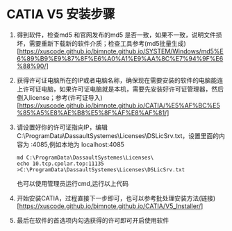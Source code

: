 
# CATIA V5 安装步骤


1. 得到软件，检查md5 和官网发布的md5 是否一致，如果不一致，说明文件损坏，需要重新下载新的软件介质；检查工具参考(md5批量生成)[https://xuscode.github.io/bimnote.github.io/SYSTEM/Windows/md5%E6%89%B9%E9%87%8F%E6%A0%A1%E9%AA%8C%E7%94%9F%E6%88%90/]
2. 获得许可证电脑所在的IP或者电脑名称，确保现在需要安装的软件的电脑能连上许可证电脑，如果许可证电脑就是本机，需要先安装好许可证管理器，然后倒入license；参考(许可证导入)[https://xuscode.github.io/bimnote.github.io/CATIA/%E5%AF%BC%E5%85%A5%E8%AE%B8%E5%8F%AF%E8%AF%81/]

3. 请设置好你的许可证指向IP，编辑 C:\ProgramData\DassaultSystemes\Licenses\DSLicSrv.txt，设置里面的内容为  <ip>:4085,例如本地为 localhost:4085

    ```batch
    md C:\ProgramData\DassaultSystemes\Licenses\
    echo 10.tcp.cpolar.top:11135 >C:\ProgramData\DassaultSystemes\Licenses\DSLicSrv.txt
    ```
    也可以使用管理员运行cmd,运行以上代码


4. 开始安装CATIA，过程直接下一步即可，也可以参考批处理安装方法(链接)[https://xuscode.github.io/bimnote.github.io/CATIA/V5_Installer/]

5. 最后在软件的首选项内勾选获得的许可即可开启使用软件

